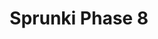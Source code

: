 ---
slug: sprunki-phase-8-2020
title: Sprunki Phase 8
description: "Sprunki Phase 8 is an exciting online game. Play for free directly in your browser!"
icon: /images/popular_mods/Sprunki Phase 8.png
url: https://wowtbc.net/sprunkin/phase8/index.html
previewImage: /images/popular_mods/Sprunki Phase 8.png
type: popular mods

# SEO配置
seo:
  title: "Sprunki Phase 8 - Play Free Online Game | Fun Browser Games"
  description: "Sprunki Phase 8 - Play this fun online game for free in your browser. No download required!"
  ogImage: "/images/popular_mods/Sprunki Phase 8.png"
  keywords: "sprunki-phase-8-2020, online game, browser game, free game, popular mods game, play online"

videoUrls:
  - https://www.youtube.com/embed/example1
  - https://www.youtube.com/embed/example2

whyPlay:
  title: "Why Play Sprunki Phase 8?"
  items:
    - "Immersive Gameplay: Sprunki Phase 8 offers an engaging and immersive gaming experience that will keep you entertained for hours"
    - "Challenging Levels: Test your skills with increasingly difficult challenges and obstacles"
    - "Beautiful Graphics: Enjoy stunning visuals and smooth animations that bring the game world to life"
    - "Regular Updates: New content and features are added regularly to keep the game fresh and exciting"
    - "Free to Play: Experience all the fun without spending a penny"
    - "Community Features: Connect with other players, share strategies, and compete for high scores"
    - "Cross-Platform: Play on any device with a web browser, no downloads required"

features:
  title: "Key Features of Sprunki Phase 8"
  image: "/images/popular_mods/Sprunki Phase 8.png"
  items:
    - "Intuitive Controls: Easy to learn controls make Sprunki Phase 8 accessible for players of all skill levels"
    - "Multiple Game Modes: Enjoy various gameplay options that provide different challenges and experiences"
    - "Character Customization: Personalize your gaming experience with unique characters and items"
    - "Achievement System: Complete special tasks to earn rewards and recognition"
    - "Leaderboards: Compete with players worldwide and see who can achieve the highest scores"

characteristics:
  title: "Game Characteristics"
  image: "/images/popular_mods/Sprunki Phase 8.png"
  items:
    - "Genre: Popular mods game with elements of strategy and skill"
    - "Difficulty: Suitable for both casual gamers and those seeking a challenge"
    - "Play Time: Quick sessions or extended gameplay, depending on your preference"
    - "Art Style: Vibrant and engaging visuals that enhance the gaming experience"
    - "Sound Design: Immersive audio that complements the gameplay perfectly"

info: "Sprunki Phase 8 is an exciting online game that offers players a unique and engaging gaming experience. With its intuitive controls, stunning visuals, and challenging gameplay, Sprunki Phase 8 provides hours of entertainment for players of all ages and skill levels. Whether you're looking for a quick gaming session during a break or an extended play session, Sprunki Phase 8 delivers an immersive experience that will keep you coming back for more. The game features multiple levels of increasing difficulty, ensuring that players are constantly challenged as they progress. With regular updates adding new content and features, Sprunki Phase 8 remains fresh and exciting, providing endless entertainment options for its growing community of players."

howToPlayIntro: "Welcome to Sprunki Phase 8! This guide will walk you through the basics and help you master the game. Whether you're a beginner or looking to improve your skills, these tips and instructions will enhance your gaming experience."

howToPlaySteps:
  - title: "Getting Started"
    description: "Begin your Sprunki Phase 8 adventure by familiarizing yourself with the controls. Use your keyboard or mouse to navigate through the game interface. The tutorial will guide you through the basic mechanics and help you understand the objectives."
  - title: "Understanding the Objectives"
    description: "In Sprunki Phase 8, your main goal is to progress through levels by completing specific objectives. Each level presents unique challenges that require different strategies and approaches."
  - title: "Mastering the Controls"
    description: "Practice using the controls to improve your precision and reaction time. Sprunki Phase 8 requires quick reflexes and strategic thinking to overcome obstacles and defeat opponents."
  - title: "Utilizing Power-ups"
    description: "Collect power-ups throughout the game to enhance your abilities and overcome difficult challenges. Each power-up offers unique advantages that can be crucial for success."
  - title: "Developing Strategies"
    description: "As you progress in Sprunki Phase 8, develop effective strategies for different scenarios. Analyze patterns, anticipate challenges, and adapt your approach to maximize your performance."

faq:
  title: "Frequently Asked Questions about Sprunki Phase 8"
  items:
    - question: "Is Sprunki Phase 8 free to play?"
      answer: "Yes, Sprunki Phase 8 is completely free to play directly in your web browser. No downloads or purchases are required to enjoy the full game experience."
    - question: "Can I play Sprunki Phase 8 on mobile devices?"
      answer: "Yes, Sprunki Phase 8 is optimized for both desktop and mobile play. You can enjoy the game on any device with a web browser and internet connection."
    - question: "Are there any in-game purchases?"
      answer: "While Sprunki Phase 8 is free to play, there may be optional in-game purchases available for cosmetic items or additional features that don't affect core gameplay."
    - question: "How often is Sprunki Phase 8 updated?"
      answer: "The developers regularly update Sprunki Phase 8 with new content, features, and improvements based on player feedback and game performance."
    - question: "Can I play Sprunki Phase 8 offline?"
      answer: "Currently, Sprunki Phase 8 requires an internet connection to play as it's a browser-based online game."
    - question: "Is Sprunki Phase 8 suitable for children?"
      answer: "Yes, Sprunki Phase 8 is designed to be family-friendly and suitable for players of all ages."
    - question: "How do I report bugs or issues?"
      answer: "If you encounter any problems while playing Sprunki Phase 8, you can report them through the game's support page or contact the developers directly through their website."
    - question: "Still Have Questions?"
      answer: "If you have additional questions about Sprunki Phase 8 that aren't covered in this FAQ, please visit our support center or contact our customer service team for assistance."
---